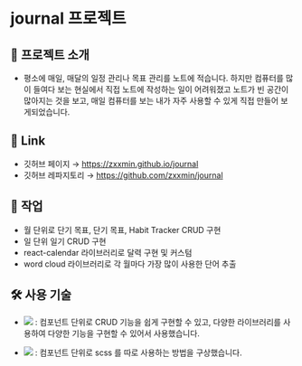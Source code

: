 # journal 프로젝트

## 📄 프로젝트 소개
- 평소에 매일, 매달의 일정 관리나 목표 관리를 노트에 적습니다.
하지만 컴퓨터를 많이 들여다 보는 현실에서 직접 노트에 작성하는 일이 어려워졌고 노트가 빈 공간이 많아지는 것을 보고,
매일 컴퓨터를 보는 내가 자주 사용할 수 있게 직접 만들어 보게되었습니다.

## 🔗 Link
- 깃허브 페이지 → https://zxxmin.github.io/journal
- 깃허브 레파지토리 → https://github.com/zxxmin/journal

## 🔧 작업
- 월 단위로 단기 목표, 단기 목표, Habit Tracker CRUD 구현
- 일 단위 일기 CRUD 구현
- react-calendar 라이브러리로 달력 구현 및 커스텀
- word cloud 라이브러리로 각 월마다 가장 많이 사용한 단어 추출

## 🛠️ 사용 기술
- <img src="https://img.shields.io/badge/React-2a2f39?style=flat&logo=React&logoColor=61DAFB"/> : 컴포넌트 단위로 CRUD 기능을 쉽게 구현할 수 있고, 다양한 라이브러리를 사용하여 다양한 기능을 구현할 수 있어서 사용했습니다.

- <img src="https://img.shields.io/badge/SASS-CC6699?style=flat&logo=SASS&logoColor=white"/> : 컴포넌트 단위로 scss 를 따로 사용하는 방법을 구상했습니다.
